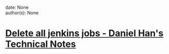 
date: None  
author(s): None  

# [Delete all jenkins jobs - Daniel Han's Technical Notes](https://sites.google.com/site/xiangyangsite/home/technical-tips/software-development/jenkins/delete-all-jenkins-jobs)



